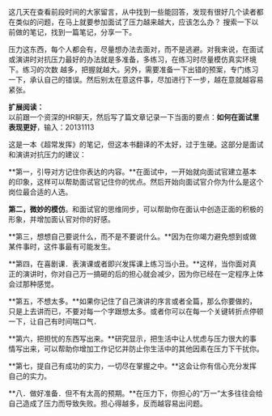   

这几天在查看前段时间的大家留言，从中找到一些能回答，发现有很好几个读者都在类似的问题，在马上就要参加面试了压力越来越大，应该怎么办？
搜索一下以前做的笔记，找到一篇笔记，分享一下。

压力这东西，每个人都会有，尽量想办法去面对，而不是逃避。对我来说，在面试或演讲时对抗压力最好的办法就是多准备，多练习，在练习时尽量模仿真实环境下。练习的次数
越多，把握就越大。另外，需要准备一下出错的预案，专门练习一下，承认自己的错误。然后别太在意这件事，尽加进行下一步，越在意就越容易紧张。

**扩展阅读：**  
以前跟一个资深的HR聊天，然后写了篇文章记录一下当面的要点：**如何在面试里表现更好**，输入：20131113

这是一本《超常发挥》的笔记，但这本书翻译的不太好，过于生硬。这部分是面试和演讲对抗压力的建议：

**第一，引导对方记住你表达的内容。**在面试中，一开始就向面试官建立基本的印象，这样可以帮助面试官记住你的优点。然后开始向面试官介你为什么是这个岗位最合适的人选。  

**第二，微妙的模仿**。和面试官的思维同步，可以帮助你在面认中创造正面的积极的形象，并增加面认官对你的好感。

**第三，想想自己要说什么，而不是不要说什么。**因为在你竭力避免想到或做某件事时，这件事最有可能发生。

**第四，在喜剧课．表演课或者即兴发挥课上练习当小丑。**这样，当你面对真正的演讲时，你对自己万一搞砸的后的担心就会减少，因为你已经在一定程序上体会过那种感觉。

**第五，不想太多。**如果你记住了自己演讲的序言或者全篇，那么你要做的，只是上去讲而已，不要对每一个字跟想太多。或者你可以在每一个关键转折点停顿一下，让自己有时间喘口气．

**第六，把担忧的东西写出来。**研究显示，把生活中让人忧虑与压力很大的事情写出来，可以帮助你增加工作记忆并防止你生活中的其他因素在压力下干扰你。

**第七，提自己有成功的实力，一切尽在掌握之中。**这会让你有信心充分发挥自己的实力。

**八．做好准备．但不有太高的预期。**在压力下，你担心的“万一“太多往往会给自己造成了压力而导致失败。担心得越多，反而越容易出问题。

  

